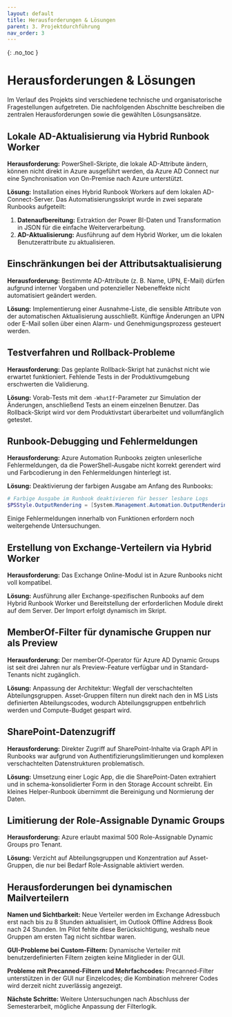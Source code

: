 ```yaml
---
layout: default
title: Herausforderungen & Lösungen
parent: 3. Projektdurchführung
nav_order: 3
---
```


{: .no_toc }
# Herausforderungen & Lösungen

Im Verlauf des Projekts sind verschiedene technische und organisatorische Fragestellungen aufgetreten. Die nachfolgenden Abschnitte beschreiben die zentralen Herausforderungen sowie die gewählten Lösungsansätze.

## Lokale AD-Aktualisierung via Hybrid Runbook Worker

**Herausforderung:** PowerShell-Skripte, die lokale AD-Attribute ändern, können nicht direkt in Azure ausgeführt werden, da Azure AD Connect nur eine Synchronisation von On-Premise nach Azure unterstützt.

**Lösung:** Installation eines Hybrid Runbook Workers auf dem lokalen AD-Connect-Server. Das Automatisierungsskript wurde in zwei separate Runbooks aufgeteilt:

1. **Datenaufbereitung:** Extraktion der Power BI-Daten und Transformation in JSON für die einfache Weiterverarbeitung.  
2. **AD-Aktualisierung:** Ausführung auf dem Hybrid Worker, um die lokalen Benutzerattribute zu aktualisieren.

## Einschränkungen bei der Attributsaktualisierung

**Herausforderung:** Bestimmte AD-Attribute (z. B. Name, UPN, E-Mail) dürfen aufgrund interner Vorgaben und potenzieller Nebeneffekte nicht automatisiert geändert werden.

**Lösung:** Implementierung einer Ausnahme-Liste, die sensible Attribute von der automatischen Aktualisierung ausschließt. Künftige Änderungen an UPN oder E-Mail sollen über einen Alarm- und Genehmigungsprozess gesteuert werden.

## Testverfahren und Rollback-Probleme

**Herausforderung:** Das geplante Rollback-Skript hat zunächst nicht wie erwartet funktioniert. Fehlende Tests in der Produktivumgebung erschwerten die Validierung.

**Lösung:** Vorab-Tests mit dem `-WhatIf`-Parameter zur Simulation der Änderungen, anschließend Tests an einem einzelnen Benutzer. Das Rollback-Skript wird vor dem Produktivstart überarbeitet und vollumfänglich getestet.

## Runbook-Debugging und Fehlermeldungen

**Herausforderung:** Azure Automation Runbooks zeigten unleserliche Fehlermeldungen, da die PowerShell-Ausgabe nicht korrekt gerendert wird und Farbcodierung in den Fehlermeldungen hinterlegt ist.

**Lösung:** Deaktivierung der farbigen Ausgabe am Anfang des Runbooks:

```powershell
# Farbige Ausgabe im Runbook deaktivieren für besser lesbare Logs
$PSStyle.OutputRendering = [System.Management.Automation.OutputRendering]::PlainText
```
Einige Fehlermeldungen innerhalb von Funktionen erfordern noch weitergehende Untersuchungen.

## Erstellung von Exchange-Verteilern via Hybrid Worker

**Herausforderung:** Das Exchange Online-Modul ist in Azure Runbooks nicht voll kompatibel.

**Lösung:** Ausführung aller Exchange-spezifischen Runbooks auf dem Hybrid Runbook Worker und Bereitstellung der erforderlichen Module direkt auf dem Server. Der Import erfolgt dynamisch im Skript.

## MemberOf-Filter für dynamische Gruppen nur als Preview

**Herausforderung:** Der memberOf-Operator für Azure AD Dynamic Groups ist seit drei Jahren nur als Preview-Feature verfügbar und in Standard-Tenants nicht zugänglich.

**Lösung:** Anpassung der Architektur: Wegfall der verschachtelten Abteilungsgruppen. Asset-Gruppen filtern nun direkt nach den in MS Lists definierten Abteilungscodes, wodurch Abteilungsgruppen entbehrlich werden und Compute-Budget gespart wird.

## SharePoint-Datenzugriff

**Herausforderung:** Direkter Zugriff auf SharePoint-Inhalte via Graph API in Runbooks war aufgrund von Authentifizierungslimitierungen und komplexen verschachtelten Datenstrukturen problematisch.

**Lösung:** Umsetzung einer Logic App, die die SharePoint-Daten extrahiert und in schema-konsolidierter Form in den Storage Account schreibt. Ein kleines Helper-Runbook übernimmt die Bereinigung und Normierung der Daten.

## Limitierung der Role-Assignable Dynamic Groups

**Herausforderung:** Azure erlaubt maximal 500 Role-Assignable Dynamic Groups pro Tenant.

**Lösung:** Verzicht auf Abteilungsgruppen und Konzentration auf Asset-Gruppen, die nur bei Bedarf Role-Assignable aktiviert werden.

## Herausforderungen bei dynamischen Mailverteilern

**Namen und Sichtbarkeit:** Neue Verteiler werden im Exchange Adressbuch erst nach bis zu 8 Stunden aktualisiert, im Outlook Offline Address Book nach 24 Stunden. Im Pilot fehlte diese Berücksichtigung, weshalb neue Gruppen am ersten Tag nicht sichtbar waren.

**GUI-Probleme bei Custom-Filtern:** Dynamische Verteiler mit benutzerdefinierten Filtern zeigten keine Mitglieder in der GUI.

**Probleme mit Precanned-Filtern und Mehrfachcodes:** Precanned-Filter unterstützen in der GUI nur Einzelcodes; die Kombination mehrerer Codes wird derzeit nicht zuverlässig angezeigt.

**Nächste Schritte:** Weitere Untersuchungen nach Abschluss der Semesterarbeit, mögliche Anpassung der Filterlogik.

